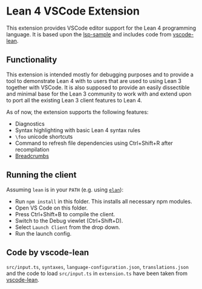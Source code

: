 # Lean 4 VSCode Extension
This extension provides VSCode editor support for the Lean 4 programming language.
It is based upon the [lsp-sample](https://github.com/microsoft/vscode-extension-samples/tree/master/lsp-sample) and includes code from [vscode-lean](https://github.com/leanprover/vscode-lean).

## Functionality
This extension is intended mostly for debugging purposes and to provide a tool to demonstrate Lean 4 with to users that are used to using Lean 3 together with VSCode. It is also supposed to provide an easily dissectible and minimal base for the Lean 3 community to work with and extend upon to port all the existing Lean 3 client features to Lean 4.

As of now, the extension supports the following features:
- Diagnostics
- Syntax highlighting with basic Lean 4 syntax rules
- `\foo` unicode shortcuts
- Command to refresh file dependencies using Ctrl+Shift+R after recompilation
- [Breadcrumbs](https://code.visualstudio.com/Docs/editor/editingevolved#_breadcrumbs)

## Running the client
Assuming `lean` is in your `PATH` (e.g. using [`elan`](https://github.com/Kha/elan)):
- Run `npm install` in this folder. This installs all necessary npm modules.
- Open VS Code on this folder.
- Press Ctrl+Shift+B to compile the client.
- Switch to the Debug viewlet (Ctrl+Shift+D).
- Select `Launch Client` from the drop down.
- Run the launch config.

## Code by vscode-lean
`src/input.ts`, `syntaxes`, `language-configuration.json`, `translations.json` and the code to load `src/input.ts` in `extension.ts` have been taken from [vscode-lean](https://github.com/leanprover/vscode-lean).
